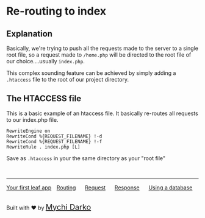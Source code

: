 # Re-routing to index
## Explanation
Basically, we're trying to push all the requests made to the server to a single root file, so a request made to `/home.php` will be directed to the root file of our choice....usually `index.php`.

This complex sounding feature can be achieved by simply adding a `.htaccess` file to the root of our project directory.

## The HTACCESS file
This is a basic example of an htaccess file. It basically re-routes all requests to our index.php file.
```htaccess
RewriteEngine on
RewriteCond %{REQUEST_FILENAME} !-d
RewriteCond %{REQUEST_FILENAME} !-f
RewriteRule . index.php [L]
```
Save as `.htaccess` in your the same directory as your "root file"

<br>
<hr>

<a href="#/leaf/v/2.0/intro/first" style="margin: 0px;">Your first leaf app</a>
<a href="#/leaf/v/2.0/routing" style="margin: 0px 10px;">Routing</a>
<a href="#/leaf/v/2.0/http/request" style="margin: 0px 10px;">Request</a>
<a href="#/leaf/v/2.0/http/response" style="margin: 0px 10px;">Response</a>
<a href="#/leaf/v/2.0/database" style="margin: 0px 10px;">Using a database</a>

<br>
Built with ❤ by <a href="https://mychi.netlify.com" style="font-size: 20px; color: #111;" target="_blank">Mychi Darko</a>